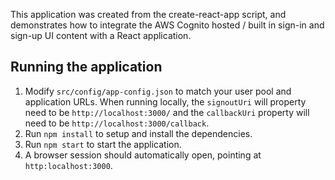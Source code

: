 This application was created from the create-react-app script, and demonstrates how to integrate the AWS Cognito hosted / built in sign-in and sign-up UI content with a React application. 

## Running the application

1. Modify `src/config/app-config.json` to match your user pool and application URLs. When running locally, the `signoutUri` will property need to be `http://localhost:3000/` and the `callbackUri` property will need to be `http://localhost:3000/callback`.
2. Run `npm install` to setup and install the dependencies.
3. Run `npm start` to start the application.
4. A browser session should automatically open, pointing at `http:localhost:3000`.
